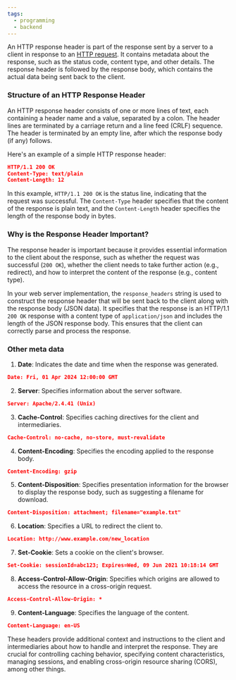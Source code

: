 ```yaml
---
tags:
  - programming
  - backend
---
```

An HTTP response header is part of the response sent by a server to a client in response to an [HTTP request](protocols). It contains metadata about the response, such as the status code, content type, and other details. The response header is followed by the response body, which contains the actual data being sent back to the client.

### Structure of an HTTP Response Header

An HTTP response header consists of one or more lines of text, each containing a header name and a value, separated by a colon. The header lines are terminated by a carriage return and a line feed (CRLF) sequence. The header is terminated by an empty line, after which the response body (if any) follows.

Here's an example of a simple HTTP response header:
```json
HTTP/1.1 200 OK 
Content-Type: text/plain 
Content-Length: 12
```

In this example, `HTTP/1.1 200 OK` is the status line, indicating that the request was successful. The `Content-Type` header specifies that the content of the response is plain text, and the `Content-Length` header specifies the length of the response body in bytes.

### Why is the Response Header Important?

The response header is important because it provides essential information to the client about the response, such as whether the request was successful (`200 OK`), whether the client needs to take further action (e.g., redirect), and how to interpret the content of the response (e.g., content type).

In your web server implementation, the `response_headers` string is used to construct the response header that will be sent back to the client along with the response body (JSON data). It specifies that the response is an HTTP/1.1 `200 OK` response with a content type of `application/json` and includes the length of the JSON response body. This ensures that the client can correctly parse and process the response.


### Other meta data
1. **Date**: Indicates the date and time when the response was generated.
```Json
Date: Fri, 01 Apr 2024 12:00:00 GMT
```
2. **Server**: Specifies information about the server software.
```json
Server: Apache/2.4.41 (Unix)
```
3. **Cache-Control**: Specifies caching directives for the client and intermediaries.
```json
Cache-Control: no-cache, no-store, must-revalidate
```
4. **Content-Encoding**: Specifies the encoding applied to the response body.
```json
Content-Encoding: gzip
```
5. **Content-Disposition**: Specifies presentation information for the browser to display the response body, such as suggesting a filename for download.
```Json
Content-Disposition: attachment; filename="example.txt"
```
 6. **Location**: Specifies a URL to redirect the client to.
```Json
Location: http://www.example.com/new_location
```
 7. **Set-Cookie**: Sets a cookie on the client's browser.
```Json
Set-Cookie: sessionId=abc123; Expires=Wed, 09 Jun 2021 10:18:14 GMT
```
8. **Access-Control-Allow-Origin**: Specifies which origins are allowed to access the resource in a cross-origin request.
```Json
Access-Control-Allow-Origin: *
```
9. **Content-Language**: Specifies the language of the content.
```Json
Content-Language: en-US
```

These headers provide additional context and instructions to the client and intermediaries about how to handle and interpret the response. They are crucial for controlling caching behavior, specifying content characteristics, managing sessions, and enabling cross-origin resource sharing (CORS), among other things.

 